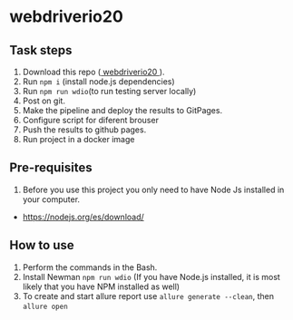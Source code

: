 # webdriverio20

## Task steps
1. Download this repo (<a href="https://github.com/WannaBeDream/Postman-newman-ghActions"> webdriverio20 </a>).
2. Run `npm i` (install node.js dependencies)
3. Run `npm run wdio`(to run testing server locally)
4. Post on git.
5. Make the pipeline and deploy the results to GitPages.
6. Configure script for diferent brouser
7. Push the results to github pages.
8. Run project in a docker image

## Pre-requisites

1. Before you use this project you only need to have Node Js installed in your computer.
- https://nodejs.org/es/download/

## How to use

1. Perform the commands in the Bash.
2. Install Newman `npm run wdio` (If you have Node.js installed, it is most likely that you have NPM installed as well)
3. To create and start allure report use `allure generate --clean`, then `allure open`
